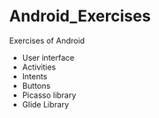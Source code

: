 # Android_Exercises
Exercises of Android

- User interface
- Activities
- Intents
- Buttons
- Picasso library
- Glide Library
